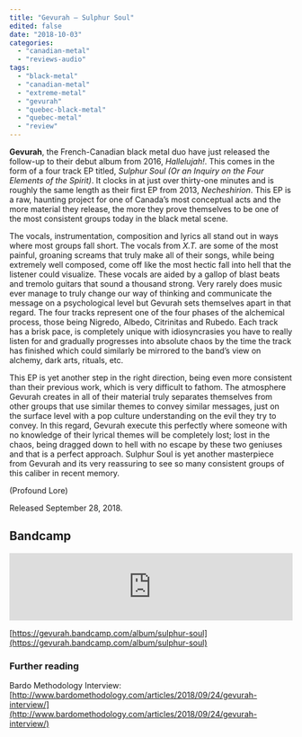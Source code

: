 ```yaml
---
title: "Gevurah – Sulphur Soul"
edited: false
date: "2018-10-03"
categories:
  - "canadian-metal"
  - "reviews-audio"
tags:
  - "black-metal"
  - "canadian-metal"
  - "extreme-metal"
  - "gevurah"
  - "quebec-black-metal"
  - "quebec-metal"
  - "review"
---
```


**Gevurah**, the French-Canadian black metal duo have just released the follow-up to their debut album from 2016, _Hallelujah!_. This comes in the form of a four track EP titled, _Sulphur Soul (Or an Inquiry on the Four Elements of the Spirit)_. It clocks in at just over thirty-one minutes and is roughly the same length as their first EP from 2013, _Necheshirion_. This EP is a raw, haunting project for one of Canada’s most conceptual acts and the more material they release, the more they prove themselves to be one of the most consistent groups today in the black metal scene.

The vocals, instrumentation, composition and lyrics all stand out in ways where most groups fall short. The vocals from _X.T._ are some of the most painful, groaning screams that truly make all of their songs, while being extremely well composed, come off like the most hectic fall into hell that the listener could visualize. These vocals are aided by a gallop of blast beats and tremolo guitars that sound a thousand strong. Very rarely does music ever manage to truly change our way of thinking and communicate the message on a psychological level but Gevurah sets themselves apart in that regard. The four tracks represent one of the four phases of the alchemical process, those being Nigredo, Albedo, Citrinitas and Rubedo. Each track has a brisk pace, is completely unique with idiosyncrasies you have to really listen for and gradually progresses into absolute chaos by the time the track has finished which could similarly be mirrored to the band’s view on alchemy, dark arts, rituals, etc.

This EP is yet another step in the right direction, being even more consistent than their previous work, which is very difficult to fathom. The atmosphere Gevurah creates in all of their material truly separates themselves from other groups that use similar themes to convey similar messages, just on the surface level with a pop culture understanding on the evil they try to convey. In this regard, Gevurah execute this perfectly where someone with no knowledge of their lyrical themes will be completely lost; lost in the chaos, being dragged down to hell with no escape by these two geniuses and that is a perfect approach. Sulphur Soul is yet another masterpiece from Gevurah and its very reassuring to see so many consistent groups of this caliber in recent memory.

(Profound Lore)

Released September 28, 2018.

## Bandcamp

<iframe style="border: 0; width: 100%; height: 120px;" src="https://bandcamp.com/EmbeddedPlayer/album=3450627647/size=large/bgcol=ffffff/linkcol=0687f5/tracklist=false/artwork=small/transparent=true/" seamless=""><a href="http://gevurah.bandcamp.com/album/sulphur-soul">Sulphur Soul by GEVURAH</a></iframe>

 [https://gevurah.bandcamp.com/album/sulphur-soul](https://gevurah.bandcamp.com/album/sulphur-soul)

### Further reading

Bardo Methodology Interview: [http://www.bardomethodology.com/articles/2018/09/24/gevurah-interview/](http://www.bardomethodology.com/articles/2018/09/24/gevurah-interview/)
